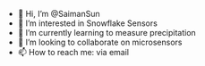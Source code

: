 - 👋 Hi, I’m @SaimanSun
- 👀 I’m interested in Snowflake Sensors
- 🌱 I’m currently learning to measure precipitation
- 💞️ I’m looking to collaborate on microsensors
- 📫 How to reach me: via email

<!---
SaimanSun/SaimanSun is a ✨ special ✨ repository because its `README.md` (this file) appears on your GitHub profile.
You can click the Preview link to take a look at your changes.
--->
